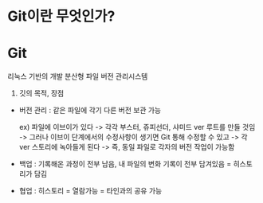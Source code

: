 # Git이란 무엇인가?

# Git
  
  리눅스 기반의 개발 분산형 파일 버전 관리시스템

  1) 깃의 목적, 장점


   - 버전 관리 : 같은 파일에 각기 다른 버전 보관 가능

      ex) 파일에 이브이가 있다 -> 각각 부스터, 쥬피선더, 샤미드 ver 루트를 만들 것임
      -> 그러나 이브이 단계에서의 수정사항이 생기면 Git 통해 수정할 수 있고 
      -> 각 ver 스토리에 녹아들게 된다
     -> 즉, 동일 파일로 각자의 버전 작업이 가능함
      
   - 백업 : 기록해온 과정이 전부 남음, 내 파일의 변화 기록이 전부 담겨있음 = 히스토리가 담김
   - 협업 : 히스토리 = 열람가능 = 타인과의 공유 가능




